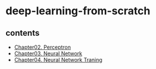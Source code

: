 # deep-learning-from-scratch

## contents
- [Chapter02. Perceptron](https://github.com/DS0708/deep-learning-from-scratch/blob/main/Ch02/Ch02_perceptron.md)
- [Chapter03. Neural Network](https://github.com/DS0708/deep-learning-from-scratch/blob/main/Ch03/Ch03_NeuralNetwork.md)
- [Chapter04. Neural Network Traning](https://github.com/DS0708/deep-learning-from-scratch/blob/main/Ch03/Ch04_nnTraning.md)
